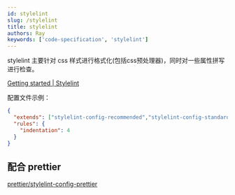 ```yaml
---
id: stylelint
slug: /stylelint
title: stylelint
authors: Ray
keywords: ['code-specification', 'stylelint']
---
```


stylelint 主要针对 css 样式进行格式化(包括css预处理器)，同时对一些属性拼写进行检查。

[Getting started | Stylelint](https://stylelint.io/user-guide/get-started)

配置文件示例：

```json title='.stylelintrc.json'
{
  "extends": ["stylelint-config-recommended","stylelint-config-standard"],
  "rules": {
    "indentation": 4
  }
}
```

## 配合 prettier

[prettier/stylelint-config-prettier](https://github.com/prettier/stylelint-config-prettier)